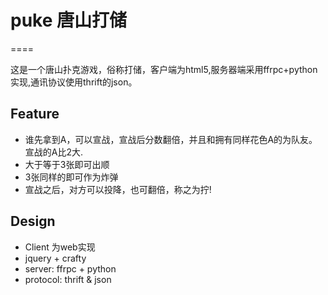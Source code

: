 # puke 唐山打储
====

这是一个唐山扑克游戏，俗称打储，客户端为html5,服务器端采用ffrpc+python实现,通讯协议使用thrift的json。
## Feature
* 谁先拿到A，可以宣战，宣战后分数翻倍，并且和拥有同样花色A的为队友。宣战的A比2大.
* 大于等于3张即可出顺
* 3张同样的即可作为炸弹
* 宣战之后，对方可以投降，也可翻倍，称之为拧!

## Design
* Client 为web实现
* jquery + crafty
* server: ffrpc + python
* protocol: thrift  & json




